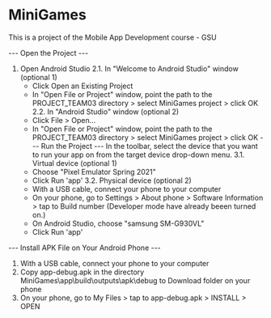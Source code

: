# MiniGames
This is a project of the Mobile App Development course - GSU

--- Open the Project ---
1. Open Android Studio
2.1. In "Welcome to Android Studio" window (optional 1)
	 - Click Open an Existing Project
     - In "Open File or Project" window, point the path to the PROJECT_TEAM03 directory > select MiniGames project > click OK
2.2. In "Android Studio" window (optional 2)
     - Click File > Open...
	 - In "Open File or Project" window, point the path to the PROJECT_TEAM03 directory > select MiniGames project > click OK
--- Run the Project ---
In the toolbar, select the device that you want to run your app on from the target device drop-down menu.
3.1. Virtual device (optional 1)
	 - Choose "Pixel Emulator Spring 2021" 
     - Click Run 'app'
3.2. Physical device (optional 2)
	 - With a USB cable, connect your phone to your computer
	 - On your phone, go to Settings > About phone > Software Information > tap to Build number (Developer mode have already beeen turned on.)
	 - On Android Studio, choose "samsung SM-G930VL"
	 - Click Run 'app'  
	 
--- Install APK File on Your Android Phone ---
1. With a USB cable, connect your phone to your computer
2. Copy app-debug.apk in the directory MiniGames\app\build\outputs\apk\debug to Download folder on your phone
3. On your phone, go to My Files > tap to app-debug.apk > INSTALL > OPEN
